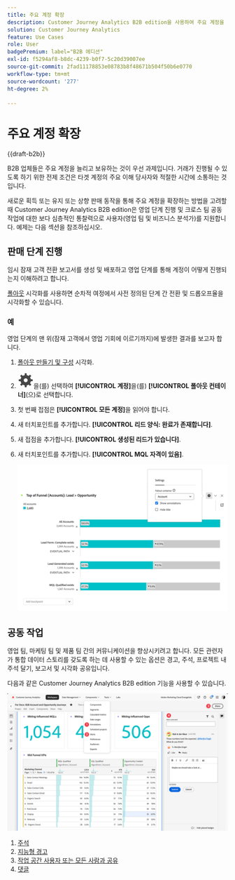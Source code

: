```yaml
---
title: 주요 계정 확장
description: Customer Journey Analytics B2B edition을 사용하여 주요 계정을 확장하는 방법에 대해 알아봅니다.
solution: Customer Journey Analytics
feature: Use Cases
role: User
badgePremium: label="B2B 에디션"
exl-id: f5294af8-b8dc-4239-b0f7-5c20d39007ee
source-git-commit: 2fad11178853e08783b8f48671b504f50b6e0770
workflow-type: tm+mt
source-wordcount: '277'
ht-degree: 2%

---
```


# 주요 계정 확장

{{draft-b2b}}

B2B 업체들은 주요 계정을 늘리고 보유하는 것이 우선 과제입니다. 거래가 진행될 수 있도록 하기 위한 전제 조건은 타겟 계정의 주요 이해 당사자와 적절한 시간에 소통하는 것입니다.

새로운 획득 또는 유지 또는 상향 판매 동작을 통해 주요 계정을 확장하는 방법을 고려할 때 Customer Journey Analytics B2B edition은 영업 단계 진행 및 크로스 팀 공동 작업에 대한 보다 심층적인 통찰력으로 사용자(영업 팀 및 비즈니스 분석가)를 지원합니다. 예제는 다음 섹션을 참조하십시오.

## 판매 단계 진행

임시 잠재 고객 전환 보고서를 생성 및 배포하고 영업 단계를 통해 계정이 어떻게 진행되는지 이해하려고 합니다.

[폴아웃](/help/analysis-workspace/visualizations/fallout/fallout-flow.md) 시각화를 사용하면 순차적 여정에서 사전 정의된 단계 간 전환 및 드롭오프율을 시각화할 수 있습니다.

### 예

영업 단계의 맨 위(잠재 고객에서 영업 기회에 이르기까지)에 발생한 결과를 보고자 합니다.

1. [폴아웃 만들기 및 구성](/help/analysis-workspace/visualizations/fallout/configuring-fallout.md) 시각화.
1. ![설정](/help/assets/icons/Setting.svg)을(를) 선택하여 **[!UICONTROL 계정]**&#x200B;을(를) **[!UICONTROL 폴아웃 컨테이너]**(으)로 선택합니다.
1. 첫 번째 접점은 **[!UICONTROL 모든 계정]**&#x200B;을 읽어야 합니다.
1. 새 터치포인트를 추가합니다. **[!UICONTROL 리드 양식: 완료가 존재합니다]**.
1. 새 접점을 추가합니다. **[!UICONTROL 생성된 리드가 있습니다]**.
1. 새 터치포인트를 추가합니다. **[!UICONTROL MQL 자격이 있음]**.

   ![B2B - 주요 계정 증가 - 판매 단계 진행 - 폴아웃](assets/b2b-uc-grow-key-accounts-fallout.png)


## 공동 작업

영업 팀, 마케팅 팀 및 제품 팀 간의 커뮤니케이션을 향상시키려고 합니다. 모든 관련자가 통합 데이터 스토리를 갖도록 하는 데 사용할 수 있는 옵션은 경고, 주석, 프로젝트 내 주석 달기, 보고서 및 시각화 공유입니다.

다음과 같은 Customer Journey Analytics B2B edition 기능을 사용할 수 있습니다.

![B2B 사용 사례 - 주요 계정 늘리기 - 공동 작업 - 공유](assets/b2b-uc-grow-key-accounts-share.png)

1. [주석](/help/components/annotations/overview.md)
1. [지능형 경고](/help/components/c-intelligent-alerts/intelligent-alerts.md)
1. [작업 공간 사용자 또는 모든 사람과 공유](/help/analysis-workspace/curate-share/share-projects.md)
1. [댓글](/help/analysis-workspace/build-workspace-project/comment-projects.md)
